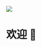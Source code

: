 <p  align="left">
  <img src="https://visitor-badge.glitch.me/badge?page_id=github-wuxi.github-wuxi" />
</p>

# 欢迎 👋



<!--
**github-wuxi/github-wuxi** is a ✨ _special_ ✨ repository because its `README.md` (this file) appears on your GitHub profile.

Here are some ideas to get you started:

- 🔭 I’m currently working on ...
- 🌱 I’m currently learning ...
- 👯 I’m looking to collaborate on ...
- 🤔 I’m looking for help with ...
- 💬 Ask me about ...
- 📫 How to reach me: ...
- 😄 Pronouns: ...
- ⚡ Fun fact: ...
-->
